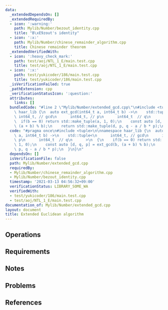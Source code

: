 ```yaml
---
data:
  _extendedDependsOn: []
  _extendedRequiredBy:
  - icon: ':warning:'
    path: Mylib/Number/bezout_identity.cpp
    title: "B\xE9zout's identity"
  - icon: ':x:'
    path: Mylib/Number/chinese_remainder_algorithm.cpp
    title: Chinese remainder theorem
  _extendedVerifiedWith:
  - icon: ':heavy_check_mark:'
    path: test/aoj/NTL_1_E/main.test.cpp
    title: test/aoj/NTL_1_E/main.test.cpp
  - icon: ':x:'
    path: test/yukicoder/186/main.test.cpp
    title: test/yukicoder/186/main.test.cpp
  _isVerificationFailed: true
  _pathExtension: cpp
  _verificationStatusIcon: ':question:'
  attributes:
    links: []
  bundledCode: "#line 2 \"Mylib/Number/extended_gcd.cpp\"\n#include <tuple>\n\nnamespace\
    \ haar_lib {\n  auto ext_gcd(int64_t a, int64_t b) ->\n    std::tuple<\n     \
    \ int64_t, // gcd\n      int64_t, // p\n      int64_t  // q\n      >\n  {\n  \
    \  if(b == 0) return std::make_tuple(a, 1, 0);\n    const auto [d, q, p] = ext_gcd(b,\
    \ (a + b) % b);\n    return std::make_tuple(d, p, q - a / b * p);\n  }\n}\n"
  code: "#pragma once\n#include <tuple>\n\nnamespace haar_lib {\n  auto ext_gcd(int64_t\
    \ a, int64_t b) ->\n    std::tuple<\n      int64_t, // gcd\n      int64_t, //\
    \ p\n      int64_t  // q\n      >\n  {\n    if(b == 0) return std::make_tuple(a,\
    \ 1, 0);\n    const auto [d, q, p] = ext_gcd(b, (a + b) % b);\n    return std::make_tuple(d,\
    \ p, q - a / b * p);\n  }\n}\n"
  dependsOn: []
  isVerificationFile: false
  path: Mylib/Number/extended_gcd.cpp
  requiredBy:
  - Mylib/Number/chinese_remainder_algorithm.cpp
  - Mylib/Number/bezout_identity.cpp
  timestamp: '2021-03-13 04:56:32+09:00'
  verificationStatus: LIBRARY_SOME_WA
  verifiedWith:
  - test/yukicoder/186/main.test.cpp
  - test/aoj/NTL_1_E/main.test.cpp
documentation_of: Mylib/Number/extended_gcd.cpp
layout: document
title: Extended Euclidean algorithm
---
```


## Operations

## Requirements

## Notes

## Problems

## References
